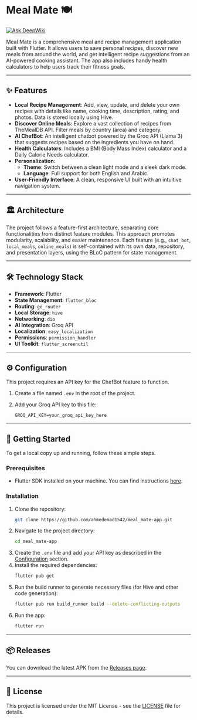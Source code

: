 # Meal Mate 🍽️
[![Ask DeepWiki](https://devin.ai/assets/askdeepwiki.png)](https://deepwiki.com/ahmedemad1542/Meal_Mate-App)

Meal Mate is a comprehensive meal and recipe management application built with Flutter. It allows users to save personal recipes, discover new meals from around the world, and get intelligent recipe suggestions from an AI-powered cooking assistant. The app also includes handy health calculators to help users track their fitness goals.

---

## ✨ Features

- **Local Recipe Management**: Add, view, update, and delete your own recipes with details like name, cooking time, description, rating, and photos. Data is stored locally using Hive.
- **Discover Online Meals**: Explore a vast collection of recipes from TheMealDB API. Filter meals by country (area) and category.
- **AI ChefBot**: An intelligent chatbot powered by the Groq API (Llama 3) that suggests recipes based on the ingredients you have on hand.
- **Health Calculators**: Includes a BMI (Body Mass Index) calculator and a Daily Calorie Needs calculator.
- **Personalization**:
  - **Theme**: Switch between a clean light mode and a sleek dark mode.
  - **Language**: Full support for both English and Arabic.
- **User-Friendly Interface**: A clean, responsive UI built with an intuitive navigation system.

---

## 🏛️ Architecture

The project follows a feature-first architecture, separating core functionalities from distinct feature modules. This approach promotes modularity, scalability, and easier maintenance. Each feature (e.g., `chat_bot`, `local_meals`, `online_meals`) is self-contained with its own data, repository, and presentation layers, using the BLoC pattern for state management.

---

## 🛠️ Technology Stack

- **Framework**: Flutter
- **State Management**: `flutter_bloc`
- **Routing**: `go_router`
- **Local Storage**: `hive`
- **Networking**: `dio`
- **AI Integration**: Groq API
- **Localization**: `easy_localization`
- **Permissions**: `permission_handler`
- **UI Toolkit**: `flutter_screenutil`

---

## ⚙️ Configuration

This project requires an API key for the ChefBot feature to function.

1.  Create a file named `.env` in the root of the project.
2.  Add your Groq API key to this file:

    ```env
    GROQ_API_KEY=your_groq_api_key_here
    ```

---

## 🚀 Getting Started

To get a local copy up and running, follow these simple steps.

### Prerequisites

- Flutter SDK installed on your machine. You can find instructions [here](https://flutter.dev/docs/get-started/install).

### Installation

1.  Clone the repository:
    ```sh
    git clone https://github.com/ahmedemad1542/meal_mate-app.git
    ```
2.  Navigate to the project directory:
    ```sh
    cd meal_mate-app
    ```
3.  Create the `.env` file and add your API key as described in the [Configuration](#️-configuration) section.
4.  Install the required dependencies:
    ```sh
    flutter pub get
    ```
5.  Run the build runner to generate necessary files (for Hive and other code generation):
    ```sh
    flutter pub run build_runner build --delete-conflicting-outputs
    ```
6.  Run the app:
    ```sh
    flutter run
    ```

---

## 📦 Releases

You can download the latest APK from the [Releases page](https://github.com/ahmedemad1542/Meal_Mate-App/releases).

---

## 📄 License

This project is licensed under the MIT License - see the [LICENSE](LICENSE) file for details.
